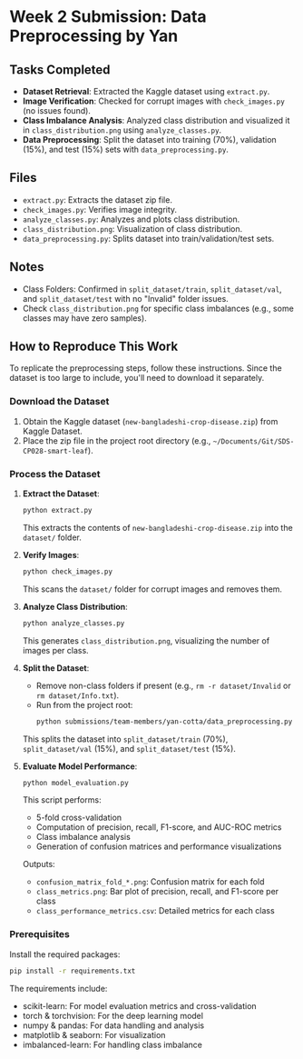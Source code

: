 # Week 2 Submission: Data Preprocessing by Yan

## Tasks Completed

- **Dataset Retrieval**: Extracted the Kaggle dataset using `extract.py`.
- **Image Verification**: Checked for corrupt images with `check_images.py` (no issues found).
- **Class Imbalance Analysis**: Analyzed class distribution and visualized it in `class_distribution.png` using `analyze_classes.py`.
- **Data Preprocessing**: Split the dataset into training (70%), validation (15%), and test (15%) sets with `data_preprocessing.py`.

## Files

- `extract.py`: Extracts the dataset zip file.
- `check_images.py`: Verifies image integrity.
- `analyze_classes.py`: Analyzes and plots class distribution.
- `class_distribution.png`: Visualization of class distribution.
- `data_preprocessing.py`: Splits dataset into train/validation/test sets.

## Notes

- Class Folders: Confirmed in `split_dataset/train`, `split_dataset/val`, and `split_dataset/test` with no "Invalid" folder issues.
- Check `class_distribution.png` for specific class imbalances (e.g., some classes may have zero samples).

## How to Reproduce This Work

To replicate the preprocessing steps, follow these instructions. Since the dataset is too large to include, you'll need to download it separately.

### Download the Dataset

1. Obtain the Kaggle dataset (`new-bangladeshi-crop-disease.zip`) from Kaggle Dataset.
2. Place the zip file in the project root directory (e.g., `~/Documents/Git/SDS-CP028-smart-leaf`).

### Process the Dataset

1. **Extract the Dataset**:
    ```bash
    python extract.py
    ```
    This extracts the contents of `new-bangladeshi-crop-disease.zip` into the `dataset/` folder.

2. **Verify Images**:
    ```bash
    python check_images.py
    ```
    This scans the `dataset/` folder for corrupt images and removes them.

3. **Analyze Class Distribution**:
    ```bash
    python analyze_classes.py
    ```
    This generates `class_distribution.png`, visualizing the number of images per class.

4. **Split the Dataset**:
    - Remove non-class folders if present (e.g., `rm -r dataset/Invalid` or `rm dataset/Info.txt`).
    - Run from the project root:
      ```bash
      python submissions/team-members/yan-cotta/data_preprocessing.py
      ```
    This splits the dataset into `split_dataset/train` (70%), `split_dataset/val` (15%), and `split_dataset/test` (15%).

5. **Evaluate Model Performance**:
    ```bash
    python model_evaluation.py
    ```
    This script performs:
    - 5-fold cross-validation
    - Computation of precision, recall, F1-score, and AUC-ROC metrics
    - Class imbalance analysis
    - Generation of confusion matrices and performance visualizations
    
    Outputs:
    - `confusion_matrix_fold_*.png`: Confusion matrix for each fold
    - `class_metrics.png`: Bar plot of precision, recall, and F1-score per class
    - `class_performance_metrics.csv`: Detailed metrics for each class

### Prerequisites

Install the required packages:
```bash
pip install -r requirements.txt
```

The requirements include:
- scikit-learn: For model evaluation metrics and cross-validation
- torch & torchvision: For the deep learning model
- numpy & pandas: For data handling and analysis
- matplotlib & seaborn: For visualization
- imbalanced-learn: For handling class imbalance
